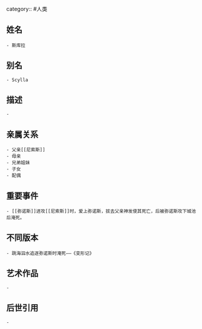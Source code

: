 category:: #人类
## 姓名
	- 斯库拉
## 别名
	- Scylla
## 描述
	-
## 亲属关系
	- 父亲[[尼索斯]]
	- 母亲
	- 兄弟姐妹
	- 子女
	- 配偶
## 重要事件
	- [[弥诺斯]]进攻[[尼索斯]]时，爱上弥诺斯，拔去父亲神发使其死亡，后被弥诺斯攻下城池后淹死。
## 不同版本
	- 跳海泅水追逐弥诺斯时淹死——《变形记》
## 艺术作品
	-
## 后世引用
	-
